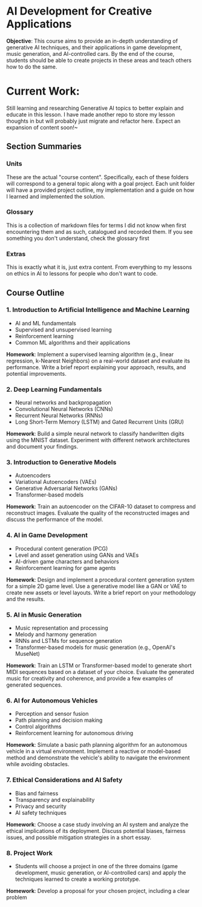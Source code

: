 # AI Development for Creative Applications

**Objective**: This course aims to provide an in-depth understanding of generative AI techniques, and their applications in game development, music generation, and AI-controlled cars. By the end of the course, students should be able to create projects in these areas and teach others how to do the same.

# Current Work:
Still learning and researching Generative AI topics to better explain and educate in this lesson. I have made another repo to store my lesson thoughts in but will probably just migrate and refactor here.
Expect an expansion of content soon!~

## Section Summaries
### Units
These are the actual "course content". Specifically, each of these folders will correspond to a general topic along with a goal project. Each unit folder will have a provided project outline, my implementation and a guide on how I learned and implemented the solution.

### Glossary
This is a collection of markdown files for terms I did not know when first encountering them and as such, catalogued and recorded them. If you see something you don't understand, check the glossary first

### Extras
This is exactly what it is, just extra content. From everything to my lessons on ethics in AI to lessons for people who don't want to code.

## Course Outline

### 1. Introduction to Artificial Intelligence and Machine Learning

- AI and ML fundamentals
- Supervised and unsupervised learning
- Reinforcement learning
- Common ML algorithms and their applications

**Homework**: Implement a supervised learning algorithm (e.g., linear regression, k-Nearest Neighbors) on a real-world dataset and evaluate its performance. Write a brief report explaining your approach, results, and potential improvements.

### 2. Deep Learning Fundamentals

- Neural networks and backpropagation
- Convolutional Neural Networks (CNNs)
- Recurrent Neural Networks (RNNs)
- Long Short-Term Memory (LSTM) and Gated Recurrent Units (GRU)

**Homework**: Build a simple neural network to classify handwritten digits using the MNIST dataset. Experiment with different network architectures and document your findings.

### 3. Introduction to Generative Models

- Autoencoders
- Variational Autoencoders (VAEs)
- Generative Adversarial Networks (GANs)
- Transformer-based models

**Homework**: Train an autoencoder on the CIFAR-10 dataset to compress and reconstruct images. Evaluate the quality of the reconstructed images and discuss the performance of the model.

### 4. AI in Game Development

- Procedural content generation (PCG)
- Level and asset generation using GANs and VAEs
- AI-driven game characters and behaviors
- Reinforcement learning for game agents

**Homework**: Design and implement a procedural content generation system for a simple 2D game level. Use a generative model like a GAN or VAE to create new assets or level layouts. Write a brief report on your methodology and the results.

### 5. AI in Music Generation

- Music representation and processing
- Melody and harmony generation
- RNNs and LSTMs for sequence generation
- Transformer-based models for music generation (e.g., OpenAI's MuseNet)

**Homework**: Train an LSTM or Transformer-based model to generate short MIDI sequences based on a dataset of your choice. Evaluate the generated music for creativity and coherence, and provide a few examples of generated sequences.

### 6. AI for Autonomous Vehicles

- Perception and sensor fusion
- Path planning and decision making
- Control algorithms
- Reinforcement learning for autonomous driving

**Homework**: Simulate a basic path planning algorithm for an autonomous vehicle in a virtual environment. Implement a reactive or model-based method and demonstrate the vehicle's ability to navigate the environment while avoiding obstacles.

### 7. Ethical Considerations and AI Safety

- Bias and fairness
- Transparency and explainability
- Privacy and security
- AI safety techniques

**Homework**: Choose a case study involving an AI system and analyze the ethical implications of its deployment. Discuss potential biases, fairness issues, and possible mitigation strategies in a short essay.

### 8. Project Work

- Students will choose a project in one of the three domains (game development, music generation, or AI-controlled cars) and apply the techniques learned to create a working prototype.

**Homework**: Develop a proposal for your chosen project, including a clear problem
